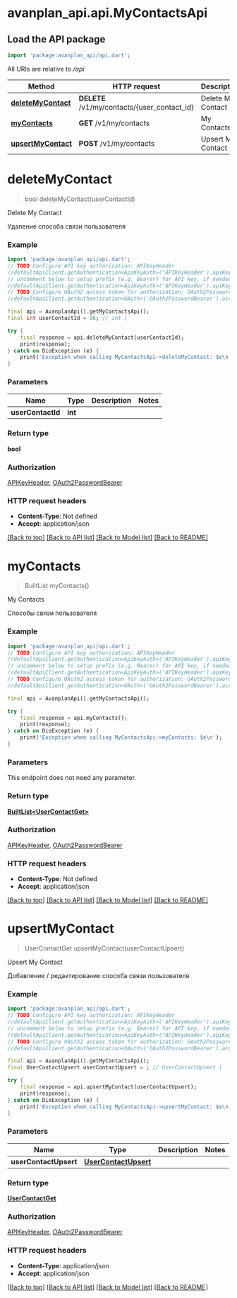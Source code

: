 # avanplan_api.api.MyContactsApi

## Load the API package
```dart
import 'package:avanplan_api/api.dart';
```

All URIs are relative to */api*

Method | HTTP request | Description
------------- | ------------- | -------------
[**deleteMyContact**](MyContactsApi.md#deletemycontact) | **DELETE** /v1/my/contacts/{user_contact_id} | Delete My Contact
[**myContacts**](MyContactsApi.md#mycontacts) | **GET** /v1/my/contacts | My Contacts
[**upsertMyContact**](MyContactsApi.md#upsertmycontact) | **POST** /v1/my/contacts | Upsert My Contact


# **deleteMyContact**
> bool deleteMyContact(userContactId)

Delete My Contact

Удаление способа связи пользователя

### Example
```dart
import 'package:avanplan_api/api.dart';
// TODO Configure API key authorization: APIKeyHeader
//defaultApiClient.getAuthentication<ApiKeyAuth>('APIKeyHeader').apiKey = 'YOUR_API_KEY';
// uncomment below to setup prefix (e.g. Bearer) for API key, if needed
//defaultApiClient.getAuthentication<ApiKeyAuth>('APIKeyHeader').apiKeyPrefix = 'Bearer';
// TODO Configure OAuth2 access token for authorization: OAuth2PasswordBearer
//defaultApiClient.getAuthentication<OAuth>('OAuth2PasswordBearer').accessToken = 'YOUR_ACCESS_TOKEN';

final api = AvanplanApi().getMyContactsApi();
final int userContactId = 56; // int | 

try {
    final response = api.deleteMyContact(userContactId);
    print(response);
} catch on DioException (e) {
    print('Exception when calling MyContactsApi->deleteMyContact: $e\n');
}
```

### Parameters

Name | Type | Description  | Notes
------------- | ------------- | ------------- | -------------
 **userContactId** | **int**|  | 

### Return type

**bool**

### Authorization

[APIKeyHeader](../README.md#APIKeyHeader), [OAuth2PasswordBearer](../README.md#OAuth2PasswordBearer)

### HTTP request headers

 - **Content-Type**: Not defined
 - **Accept**: application/json

[[Back to top]](#) [[Back to API list]](../README.md#documentation-for-api-endpoints) [[Back to Model list]](../README.md#documentation-for-models) [[Back to README]](../README.md)

# **myContacts**
> BuiltList<UserContactGet> myContacts()

My Contacts

Способы связи пользователя

### Example
```dart
import 'package:avanplan_api/api.dart';
// TODO Configure API key authorization: APIKeyHeader
//defaultApiClient.getAuthentication<ApiKeyAuth>('APIKeyHeader').apiKey = 'YOUR_API_KEY';
// uncomment below to setup prefix (e.g. Bearer) for API key, if needed
//defaultApiClient.getAuthentication<ApiKeyAuth>('APIKeyHeader').apiKeyPrefix = 'Bearer';
// TODO Configure OAuth2 access token for authorization: OAuth2PasswordBearer
//defaultApiClient.getAuthentication<OAuth>('OAuth2PasswordBearer').accessToken = 'YOUR_ACCESS_TOKEN';

final api = AvanplanApi().getMyContactsApi();

try {
    final response = api.myContacts();
    print(response);
} catch on DioException (e) {
    print('Exception when calling MyContactsApi->myContacts: $e\n');
}
```

### Parameters
This endpoint does not need any parameter.

### Return type

[**BuiltList&lt;UserContactGet&gt;**](UserContactGet.md)

### Authorization

[APIKeyHeader](../README.md#APIKeyHeader), [OAuth2PasswordBearer](../README.md#OAuth2PasswordBearer)

### HTTP request headers

 - **Content-Type**: Not defined
 - **Accept**: application/json

[[Back to top]](#) [[Back to API list]](../README.md#documentation-for-api-endpoints) [[Back to Model list]](../README.md#documentation-for-models) [[Back to README]](../README.md)

# **upsertMyContact**
> UserContactGet upsertMyContact(userContactUpsert)

Upsert My Contact

Добавление / редактирование способа связи пользователя

### Example
```dart
import 'package:avanplan_api/api.dart';
// TODO Configure API key authorization: APIKeyHeader
//defaultApiClient.getAuthentication<ApiKeyAuth>('APIKeyHeader').apiKey = 'YOUR_API_KEY';
// uncomment below to setup prefix (e.g. Bearer) for API key, if needed
//defaultApiClient.getAuthentication<ApiKeyAuth>('APIKeyHeader').apiKeyPrefix = 'Bearer';
// TODO Configure OAuth2 access token for authorization: OAuth2PasswordBearer
//defaultApiClient.getAuthentication<OAuth>('OAuth2PasswordBearer').accessToken = 'YOUR_ACCESS_TOKEN';

final api = AvanplanApi().getMyContactsApi();
final UserContactUpsert userContactUpsert = ; // UserContactUpsert | 

try {
    final response = api.upsertMyContact(userContactUpsert);
    print(response);
} catch on DioException (e) {
    print('Exception when calling MyContactsApi->upsertMyContact: $e\n');
}
```

### Parameters

Name | Type | Description  | Notes
------------- | ------------- | ------------- | -------------
 **userContactUpsert** | [**UserContactUpsert**](UserContactUpsert.md)|  | 

### Return type

[**UserContactGet**](UserContactGet.md)

### Authorization

[APIKeyHeader](../README.md#APIKeyHeader), [OAuth2PasswordBearer](../README.md#OAuth2PasswordBearer)

### HTTP request headers

 - **Content-Type**: application/json
 - **Accept**: application/json

[[Back to top]](#) [[Back to API list]](../README.md#documentation-for-api-endpoints) [[Back to Model list]](../README.md#documentation-for-models) [[Back to README]](../README.md)

